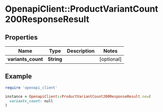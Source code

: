 # OpenapiClient::ProductVariantCount200ResponseResult

## Properties

| Name | Type | Description | Notes |
| ---- | ---- | ----------- | ----- |
| **variants_count** | **String** |  | [optional] |

## Example

```ruby
require 'openapi_client'

instance = OpenapiClient::ProductVariantCount200ResponseResult.new(
  variants_count: null
)
```

